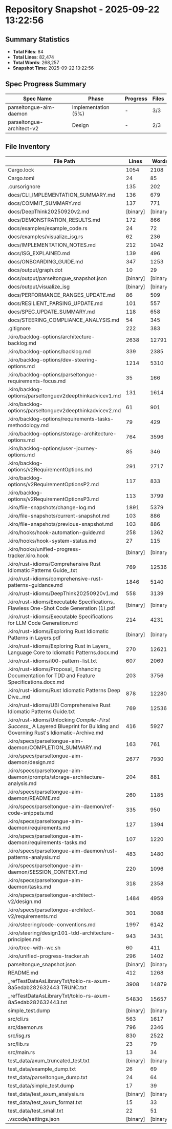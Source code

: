 # Repository Snapshot - 2025-09-22 13:22:56

## Summary Statistics
- **Total Files**: 84
- **Total Lines**: 82,474
- **Total Words**: 268,257
- **Snapshot Time**: 2025-09-22 13:22:56

## Spec Progress Summary

| Spec Name | Phase | Progress | Files |
|-----------|-------|----------|-------|
| parseltongue-aim-daemon | Implementation (5%) | - | 3/3 |
| parseltongue-architect-v2 | Design | - | 2/3 |

## File Inventory

| File Path | Lines | Words | Size |
|-----------|-------|-------|------|
| Cargo.lock | 1054 | 2108 | 28K |
| Cargo.toml | 24 | 85 | 521 |
| .cursorignore | 135 | 202 | 1.7K |
| docs/CLI_IMPLEMENTATION_SUMMARY.md | 136 | 679 | 5.1K |
| docs/COMMIT_SUMMARY.md | 137 | 771 | 6.1K |
| docs/DeepThink20250920v2.md | [binary] | [binary] | 0 |
| docs/DEMONSTRATION_RESULTS.md | 172 | 866 | 6.5K |
| docs/examples/example_code.rs | 24 | 72 | 460 |
| docs/examples/visualize_isg.rs | 62 | 236 | 2.4K |
| docs/IMPLEMENTATION_NOTES.md | 212 | 1042 | 8.1K |
| docs/ISG_EXPLAINED.md | 139 | 496 | 3.4K |
| docs/ONBOARDING_GUIDE.md | 347 | 1253 | 9.3K |
| docs/output/graph.dot | 10 | 29 | 421 |
| docs/output/parseltongue_snapshot.json | [binary] | [binary] | 188K |
| docs/output/visualize_isg | [binary] | [binary] | 28M |
| docs/PERFORMANCE_RANGES_UPDATE.md | 86 | 509 | 3.7K |
| docs/RESILIENT_PARSING_UPDATE.md | 101 | 557 | 4.2K |
| docs/SPEC_UPDATE_SUMMARY.md | 118 | 658 | 5.0K |
| docs/STEERING_COMPLIANCE_ANALYSIS.md | 54 | 345 | 2.5K |
| .gitignore | 222 | 383 | 2.9K |
| .kiro/backlog-options/architecture-backlog.md | 2638 | 12791 | 104K |
| .kiro/backlog-options/backlog.md | 339 | 2385 | 19K |
| .kiro/backlog-options/dev-steering-options.md | 1214 | 5310 | 44K |
| .kiro/backlog-options/parseltongue-requirements-focus.md | 35 | 166 | 1.3K |
| .kiro/backlog-options/parseltonguev2deepthinkadvicev1.md | 131 | 1614 | 12K |
| .kiro/backlog-options/parseltonguev2deepthinkadvicev2.md | 61 | 901 | 6.3K |
| .kiro/backlog-options/requirements-tasks-methodology.md | 79 | 429 | 3.5K |
| .kiro/backlog-options/storage-architecture-options.md | 764 | 3596 | 29K |
| .kiro/backlog-options/user-journey-options.md | 85 | 346 | 2.9K |
| .kiro/backlog-options/v2RequirementOptions.md | 291 | 2717 | 21K |
| .kiro/backlog-options/v2RequirementOptionsP2.md | 117 | 833 | 6.2K |
| .kiro/backlog-options/v2RequirementOptionsP3.md | 113 | 3799 | 26K |
| .kiro/file-snapshots/change-log.md | 1891 | 5379 | 41K |
| .kiro/file-snapshots/current-snapshot.md | 103 | 886 | 5.9K |
| .kiro/file-snapshots/previous-snapshot.md | 103 | 886 | 5.9K |
| .kiro/hooks/hook-automation-guide.md | 258 | 1362 | 11K |
| .kiro/hooks/hook-system-status.md | 27 | 115 | 912 |
| .kiro/hooks/unified-progress-tracker.kiro.hook | [binary] | [binary] | 575 |
| .kiro/rust-idioms/Comprehensive Rust Idiomatic Patterns Guide_.txt | 769 | 12536 | 90K |
| .kiro/rust-idioms/comprehensive-rust-patterns-guidance.md | 1846 | 5140 | 51K |
| .kiro/rust-idioms/DeepThink20250920v1.md | 558 | 3139 | 25K |
| .kiro/rust-idioms/Executable Specifications_ Flawless One-Shot Code Generation (1).pdf | [binary] | [binary] | 83K |
| .kiro/rust-idioms/Executable Specifications for LLM Code Generation.md | 214 | 4231 | 33K |
| .kiro/rust-idioms/Exploring Rust Idiomatic Patterns in Layers.pdf | [binary] | [binary] | 613K |
| .kiro/rust-idioms/Exploring Rust in Layers_ Language Core to Idiomatic Patterns.docx.md | 270 | 12621 | 97K |
| .kiro/rust-idioms/i00-pattern-list.txt | 607 | 2069 | 18K |
| .kiro/rust-idioms/Proposal_ Enhancing Documentation for TDD and Feature Specifications.docx.md | 203 | 3756 | 28K |
| .kiro/rust-idioms/Rust Idiomatic Patterns Deep Dive_.md | 878 | 12280 | 95K |
| .kiro/rust-idioms/UBI Comprehensive Rust Idiomatic Patterns Guide.txt | 769 | 12536 | 90K |
| .kiro/rust-idioms/Unlocking _Compile-First Success__ A Layered Blueprint for Building and Governing Rust's Idiomatic-Archive.md | 416 | 5927 | 47K |
| .kiro/specs/parseltongue-aim-daemon/COMPLETION_SUMMARY.md | 163 | 761 | 5.7K |
| .kiro/specs/parseltongue-aim-daemon/design.md | 2677 | 7930 | 87K |
| .kiro/specs/parseltongue-aim-daemon/prompts/storage-architecture-analysis.md | 204 | 881 | 7.2K |
| .kiro/specs/parseltongue-aim-daemon/README.md | 260 | 1185 | 11K |
| .kiro/specs/parseltongue-aim-daemon/ref-code-snippets.md | 335 | 950 | 9.7K |
| .kiro/specs/parseltongue-aim-daemon/requirements.md | 127 | 1394 | 9.3K |
| .kiro/specs/parseltongue-aim-daemon/requirements-tasks.md | 107 | 1220 | 9.6K |
| .kiro/specs/parseltongue-aim-daemon/rust-patterns-analysis.md | 483 | 1480 | 14K |
| .kiro/specs/parseltongue-aim-daemon/SESSION_CONTEXT.md | 220 | 1096 | 8.7K |
| .kiro/specs/parseltongue-aim-daemon/tasks.md | 318 | 2358 | 19K |
| .kiro/specs/parseltongue-architect-v2/design.md | 1484 | 4959 | 55K |
| .kiro/specs/parseltongue-architect-v2/requirements.md | 301 | 3088 | 23K |
| .kiro/steering/code-conventions.md | 1997 | 6142 | 53K |
| .kiro/steering/design101-tdd-architecture-principles.md | 943 | 3431 | 29K |
| .kiro/tree-with-wc.sh | 60 | 411 | 2.7K |
| .kiro/unified-progress-tracker.sh | 296 | 1402 | 12K |
| parseltongue_snapshot.json | [binary] | [binary] | 1.5K |
| README.md | 412 | 1268 | 11K |
| _refTestDataAsLibraryTxt/tokio-rs-axum-8a5edab282632443 TRUNC.txt | 3908 | 14879 | 136K |
| _refTestDataAsLibraryTxt/tokio-rs-axum-8a5edab282632443.txt | 54830 | 156578 | 1.6M |
| simple_test.dump | [binary] | [binary] | 0 |
| src/cli.rs | 563 | 1617 | 19K |
| src/daemon.rs | 796 | 2346 | 28K |
| src/isg.rs | 830 | 2522 | 30K |
| src/lib.rs | 23 | 79 | 591 |
| src/main.rs | 13 | 34 | 280 |
| test_data/axum_truncated_test.txt | [binary] | [binary] | 0 |
| test_data/example_dump.txt | 26 | 69 | 455 |
| test_data/parseltongue_dump.txt | 24 | 64 | 514 |
| test_data/simple_test.dump | 17 | 39 | 248 |
| test_data/test_axum_analysis.rs | [binary] | [binary] | 0 |
| test_data/test_axum_format.txt | 15 | 33 | 297 |
| test_data/test_small.txt | 22 | 51 | 401 |
| .vscode/settings.json | [binary] | [binary] | 44 |
